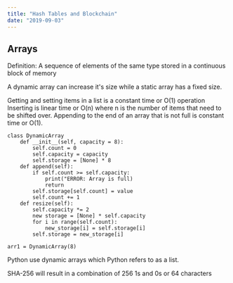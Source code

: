 ```yaml
---
title: "Hash Tables and Blockchain"
date: "2019-09-03"
---
```


## Arrays

Definition: A sequence of elements of the same type stored in a continuous block of memory

A dynamic array can increase it's size while a static array has a fixed size.

Getting and setting items in a list is a constant time or O(1) operation
Inserting is linear time or O(n) where n is the number of items that need to be shifted over. Appending to the end of an array that is not full is constant time or O(1).

```
class DynamicArray
    def __init__(self, capacity = 8):
        self.count = 0
        self.capacity = capacity
        self.storage = [None] * 8
    def append(self):
        if self.count >= self.capacity:
            print("ERROR: Array is full)
            return
        self.storage[self.count] = value
        self.count += 1
    def resize(self):
        self.capacity *= 2
        new storage = [None] * self.capacity
        for i in range(self.count):
            new_storage[i] = self.storage[i]
        self.storage = new_storage[i]

arr1 = DynamicArray(8)

```

Python use dynamic arrays which Python refers to as a list.

SHA-256 will result in a combination of 256 1s and 0s or 64 characters
